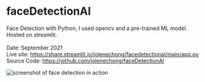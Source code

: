 ﻿# faceDetectionAI
Face Detection with Python, I used opencv and a pre-trained ML model. Hosted on streamlit.
<br><br>
Date: September 2021 <br>
Live site: https://share.streamlit.io/jolenechong/facedetectionai/main/app.py <br>
Source Code: https://github.com/jolenechong/faceDetectionAI <br>

<img src='faceDetection.png' alt="screenshot of face detection in action"/>
